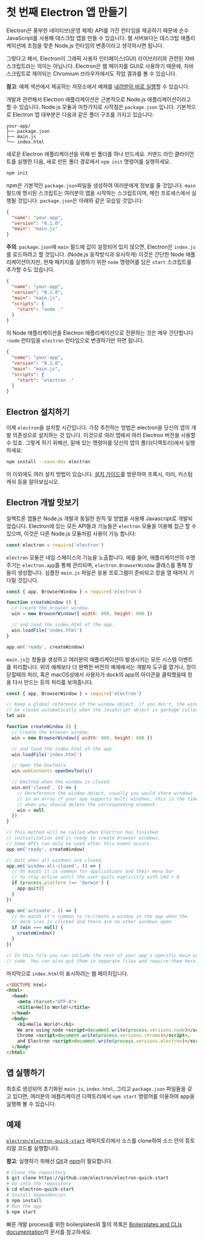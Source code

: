 # 첫 번째 Electron 앱 만들기

Electron은 풍부한 네이티브(운영 체제) API를 가진 런타임을 제공하기 때문에 순수 JavaScript를 사용해 데스크탑 앱을 만들 수 있습니다. 웹 서버보다는 데스크탑 애플리케이션에 초점을 맞춘 Node.js 런타임의 변종이라고 생각하시면 됩니다.

그렇다고 해서, Electron이 그래픽 사용자 인터페이스(GUI) 라이브러리와 관련된 자바스크립트라는 의미는 아닙니다. Electron은 웹 페이지를 GUI로 사용하기 때문에, 자바스크립트로 제어되는 Chromium 브라우저에서도 작업 결과를 볼 수 있습니다.

**참고**: 예제 섹션에서 제공하는 저장소에서 예제를 [내려받아 바로 실행](#예제)할 수 있습니다.

개발과 관련해서 Electron 애플리케이션은 근본적으로 Node.js 애플리케이션이라고 할 수 있습니다. Node.js 모듈과 마찬가지로 시작점은 `package.json` 입니다. 기본적으로 Electron 앱 대부분은 다음과 같은 폴더 구조를 가지고 있습니다:

```text
your-app/
├── package.json
├── main.js
└── index.html
```

새로운 Electron 애플리케이션을 위해 빈 폴더를 하나 만드세요. 커맨드 라인 클라이언트를 실행한 다음, 새로 만든 폴더 경로에서 `npm init` 명령어를 실행하세요.

```sh
npm init
```

npm은 기본적인 `package.json`파일을 생성하여 여러분에게 정보를 줄 것입니다. `main` 필드에 명시된 스크립트는 여러분의 앱을 시작하는 스크립트이며, 메인 프로세스에서 실행될 것입니다. `package.json`은 아래와 같은 모습일 것입니다:

```json
{
  "name": "your-app",
  "version": "0.1.0",
  "main": "main.js"
}
```

**주의**: `package.json`에 `main` 필드에 값이 설정되어 있지 않으면, Electron은 `index.js`를 로드하려고 할 것입니다. (Node.js 동작방식과 유사하게) 이것은 간단한 Node 애플리케이션이지만, 현재 패키지를 실행하기 위한 `node` 명령어를 담은 `start` 스크립트를 추가할 수도 있습니다.

```json
{
  "name": "your-app",
  "version": "0.1.0",
  "main": "main.js",
  "scripts": {
    "start": "node ."
  }
}
```

이 Node 애플리케이션을 Electron 애플리케이션으로 전환하는 것은 매우 간단합니다 -`node` 런타임을 `electron` 런타임으로 변경하기만 하면 됩니다.

```json
{
  "name": "your-app",
  "version": "0.1.0",
  "main": "main.js",
  "scripts": {
    "start": "electron ."
  }
}
```

## Electron 설치하기

이제 `electron`을 설치할 시간입니다. 가장 추천하는 방법은 electron을 당신의 앱의 개발 의존성으로 설치하는 것 입니다. 이것으로 여러 앱에서 여러 Electron 버전을 사용할 수 있죠. 그렇게 하기 위해선, 밑에 있는 명령어를 당신의 앱의 폴더(디렉토리)에서 실행 하세요:

```sh
npm install --save-dev electron
```

이 이외에도 여러 설치 방법이 있습니다. [설치 가이드](installation.md)를 방문하여 프록시, 미러, 커스텀 캐쉬 등을 알아보십시오.

## Electron 개발 맛보기

일랙트론 앱들은 Node.js 개발과 동일한 원칙 및 방법을 사용해 Javascript로 개발되었습니다. Electron에 있는 모든 API들과 기능들은 `electron` 모듈을 이용해 접근 할 수 있으며, 이것은 다른 Node.js 모듈처럼 사용이 가능 합니다:

```javascript
const electron = require('electron')
```

`electron` 모듈은 네임 스페이스의 기능을 노출합니다. 에를 들어, 애플리케이션의 수명주기는 `electron.app`를 통해 관리되며, `electron.BrowserWindow` 클래스를 통해 창들이 생성합니다. 심플한 `main.js` 파일은 응용 프로그램이 준비되고 창을 열 때까지 기다릴 것입니다.

```javascript
const { app, BrowserWindow } = require('electron')

function createWindow () {
  // Create the browser window.
  win = new BrowserWindow({ width: 800, height: 600 })

  // and load the index.html of the app.
  win.loadFile('index.html')
}

app.on('ready', createWindow)
```

`main.js`는 창들을 생성하고 여러분의 애플리케이션이 발생시키는 모든 시스템 이벤트를 처리합니다. 위의 예제보다 더 완벽한 버전의 예제에서는 개발자 도구를 열거나, 창이 닫힐때의 처리, 혹은 macOS상에서 사용자가 dock의 app의 아이콘을 클릭했을때 창을 다시 만드는 등의 처리를 보여줍니다.

```javascript
const { app, BrowserWindow } = require('electron')

// Keep a global reference of the window object, if you don't, the window will
// be closed automatically when the JavaScript object is garbage collected.
let win

function createWindow () {
  // Create the browser window.
  win = new BrowserWindow({ width: 800, height: 600 })

  // and load the index.html of the app.
  win.loadFile('index.html')

  // Open the DevTools.
  win.webContents.openDevTools()

  // Emitted when the window is closed.
  win.on('closed', () => {
    // Dereference the window object, usually you would store windows
    // in an array if your app supports multi windows, this is the time
    // when you should delete the corresponding element.
    win = null
  })
}

// This method will be called when Electron has finished
// initialization and is ready to create browser windows.
// Some APIs can only be used after this event occurs.
app.on('ready', createWindow)

// Quit when all windows are closed.
app.on('window-all-closed', () => {
  // On macOS it is common for applications and their menu bar
  // to stay active until the user quits explicitly with Cmd + Q
  if (process.platform !== 'darwin') {
    app.quit()
  }
})

app.on('activate', () => {
  // On macOS it's common to re-create a window in the app when the
  // dock icon is clicked and there are no other windows open.
  if (win === null) {
    createWindow()
  }
})

// In this file you can include the rest of your app's specific main process
// code. You can also put them in separate files and require them here.
```

마지막으로 `index.html`이 표시하려는 웹 페이지입니다.

```html
<!DOCTYPE html>
<html>
  <head>
    <meta charset="UTF-8">
    <title>Hello World!</title>
  </head>
  <body>
    <h1>Hello World!</h1>
    We are using node <script>document.write(process.versions.node)</script>,
    Chrome <script>document.write(process.versions.chrome)</script>,
    and Electron <script>document.write(process.versions.electron)</script>.
  </body>
</html>
```

## 앱 실행하기

최초로 생성되어 초기화된 `main.js`, `index.html`, 그리고 `package.json` 파일들을 갖고 있다면, 여러분의 애플리케이션 디렉토리에서 `npm start` 명령어를 이용하여 app을 실행해 볼 수 있습니다. 

## 예제

[`electron/electron-quick-start`](https://github.com/electron/electron-quick-start) 레파지토리에서 소스를 clone하여 소스 안의 튜토리얼 코드를 실행합니다.

**참고**: 실행하기 위해선 [Git](https://git-scm.com)과 [npm](https://www.npmjs.com/)이 필요합니다.

```sh
# Clone the repository
$ git clone https://github.com/electron/electron-quick-start
# Go into the repository
$ cd electron-quick-start
# Install dependencies
$ npm install
# Run the app
$ npm start
```

빠른 개발 process를 위한 boilerplates와 툴의 목록은 [Boilerplates and CLIs documentation](./boilerplates-and-clis.md)의 문서를 참고하세요.